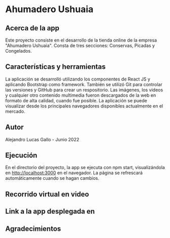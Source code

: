 # Ahumadero Ushuaia

## Acerca de la app
Este proyecto consiste en el desarrollo de la tienda online de la empresa "Ahumadero Ushuaia". Consta de tres secciones: Conservas, Picadas y Congelados.

## Características y herramientas

La aplicación se desarrolló utilizando los componentes de React JS y aplicando Bootstrap como framework. También se utilizó Git para controlar las versiones y GitHub para crear un respositorio. Las imágenes, los videos y cualquier otro contenido multimedia fueron descargados de la web en formato de alta calidad, cuando fue posible. La aplicación se puede visualizar desde los principales navegadores disponibles actualmente en el mercado.  

 ## Autor
Alejandro Lucas Gallo - Junio 2022

 ## Ejecución

En el directorio del proyecto, la app se ejecuta con npm start, visualizándola en [http://localhost:3000](http://localhost:3000) en el navegador. La página se refrescará automáticamente cuando se hagan cambios. 

## Recorrido virtual en video

## Link a la app desplegada en

## Agradecimientos

